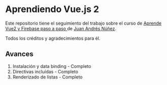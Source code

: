 # Aprendiendo Vue.js 2

Este repositorio tiene el seguimiento del trabajo sobre el curso de [Aprende Vue2 y Firebase paso a paso ](https://wmedia.teachable.com/p/aprende-vue2-y-firebase-paso-a-paso) de  [Juan Andrés Núñez](https://wmedia.teachable.com/courses/author/76332).

Todos los créditos y agradecimientos para él.

## Avances

1. Instalación y data binding - Completo
1. Directivas incluídas - Completo
1. Renderizado de listas - Completo



